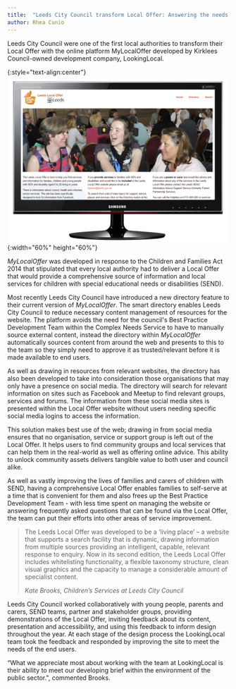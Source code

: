 ```yaml
---
title:  "Leeds City Council transform Local Offer: Answering the needs of families and carers"
author: Rhea Cunio
---
```

Leeds City Council were one of the first local authorities to transform their Local Offer with the online platform MyLocalOffer developed by Kirklees Council-owned development company, LookingLocal.

{:style="text-align:center"}
![MyLocalOffer](/assets/images/2016-08-31-leeds-local-offer/llo1.png){:width="60%" height="60%"}

*MyLocalOffer* was developed in response to the Children and Families Act 2014 that stipulated that every local authority had to deliver a Local Offer that would provide a comprehensive source of information and local services for children with special educational needs or disabilities (SEND).
 
Most recently Leeds City Council have introduced a new directory feature to their current version of *MyLocalOffer*. The smart directory enables Leeds City Council to reduce necessary content management of resources for the website. The platform avoids the need for the council's Best Practice Development Team within the Complex Needs Service to have to manually source external content, instead the directory within *MyLocalOffer* automatically sources content from around the web and presents to this to the team so they simply need to approve it as trusted/relevant before it is made available to end users.
 
As well as drawing in resources from relevant websites, the directory has also been developed to take into consideration those organisations that may only have a presence on social media. The directory will search for relevant information on sites such as Facebook and Meetup to find relevant groups, services and forums. The information from these social media sites is presented within the Local Offer website without users needing specific social media logins to access the information.
 
This solution makes best use of the web; drawing in from social media ensures that no organisation, service or support group is left out of the Local Offer. It helps users to find community groups and local services that can help them in the real-world as well as offering online advice. This ability to unlock community assets delivers tangible value to both user and council alike.
 
As well as vastly improving the lives of families and carers of children with SEND, having a comprehensive Local Offer enables families to self-serve at a time that is convenient for them and also frees up the Best Practice Development Team - with less time spent on managing the website or answering frequently asked questions that can be found via the Local Offer, the team can put their efforts into other areas of service improvement.

>The Leeds Local Offer was developed to be a ‘living place’ – a website that supports a search facility that is dynamic, drawing information from multiple sources providing an intelligent, capable, relevant response to enquiry. Now in its second edition, the Leeds Local Offer includes whitelisting functionality, a flexible taxonomy structure, clean visual graphics and the capacity to manage a considerable amount of specialist content.
>
><cite> Kate Brooks, Children’s Services at Leeds City Council
 
Leeds City Council worked collaboratively with young people, parents and carers, SEND teams, partner and stakeholder groups, providing demonstrations of the Local Offer, inviting feedback about its content, presentation and accessibility, and using this feedback to inform design throughout the year. At each stage of the design process the LookingLocal team took the feedback and responded by improving the site to meet the needs of the end users.
 
“What we appreciate most about working with the team at LookingLocal is their ability to meet our developing brief within the environment of the public sector.", commented Brooks. 
